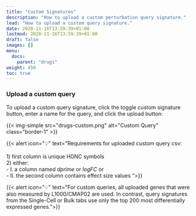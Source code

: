 ```yaml
---
title: "Custom Signatures"
description: "How to upload a custom perturbation query signature."
lead: "How to upload a custom query signature."
date: 2020-11-16T13:59:39+01:00
lastmod: 2020-11-16T13:59:39+01:00
draft: false
images: []
menu:
  docs:
    parent: "drugs"
weight: 450
toc: true
---
```


### Upload a custom query

To upload a custom query signature, click the toggle custom signature button, enter a name for the query, and click the upload button:

{{< img-simple src="drugs-custom.png" alt="Custom Query" class="border-1" >}}

{{< alert icon="💡" text="Requirements for uploaded custom query csv:</br></br>1) first column is unique HGNC symbols</br>2) either: </br>- I. a column named <i>dprime</i> or <i>logFC</i> or</br>- II. the second column contains effect size values ">}}

{{< alert icon="💡" text="For custom queries, all uploaded genes that were also measured by L1000/CMAP02 are used. In contrast, query signatures from the Single-Cell or Bulk tabs use only the top 200 most differentially expressed genes.">}}


